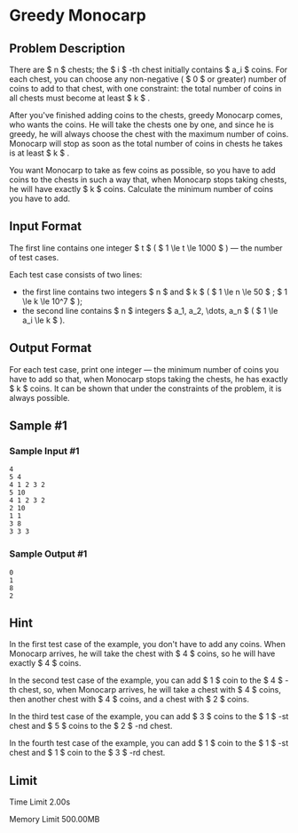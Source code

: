 # Greedy Monocarp

## Problem Description

There are $ n $ chests; the $ i $ -th chest initially contains $ a_i $ coins. For each chest, you can choose any non-negative ( $ 0 $ or greater) number of coins to add to that chest, with one constraint: the total number of coins in all chests must become at least $ k $ .

After you've finished adding coins to the chests, greedy Monocarp comes, who wants the coins. He will take the chests one by one, and since he is greedy, he will always choose the chest with the maximum number of coins. Monocarp will stop as soon as the total number of coins in chests he takes is at least $ k $ .

You want Monocarp to take as few coins as possible, so you have to add coins to the chests in such a way that, when Monocarp stops taking chests, he will have exactly $ k $  coins. Calculate the minimum number of coins you have to add.

## Input Format

The first line contains one integer $ t $ ( $ 1 \le t \le 1000 $ ) — the number of test cases.

Each test case consists of two lines:

- the first line contains two integers $ n $ and $ k $ ( $ 1 \le n \le 50 $ ; $ 1 \le k \le 10^7 $ );
- the second line contains $ n $ integers $ a_1, a_2, \dots, a_n $ ( $ 1 \le a_i \le k $ ).

## Output Format

For each test case, print one integer — the minimum number of coins you have to add so that, when Monocarp stops taking the chests, he has exactly $ k $  coins. It can be shown that under the constraints of the problem, it is always possible.

## Sample #1

### Sample Input #1

```
4
5 4
4 1 2 3 2
5 10
4 1 2 3 2
2 10
1 1
3 8
3 3 3
```

### Sample Output #1

```
0
1
8
2
```

## Hint

In the first test case of the example, you don't have to add any coins. When Monocarp arrives, he will take the chest with $ 4 $ coins, so he will have exactly $ 4 $ coins.

In the second test case of the example, you can add $ 1 $ coin to the $ 4 $ -th chest, so, when Monocarp arrives, he will take a chest with $ 4 $ coins, then another chest with $ 4 $ coins, and a chest with $ 2 $ coins.

In the third test case of the example, you can add $ 3 $ coins to the $ 1 $ -st chest and $ 5 $ coins to the $ 2 $ -nd chest.

In the fourth test case of the example, you can add $ 1 $ coin to the $ 1 $ -st chest and $ 1 $ coin to the $ 3 $ -rd chest.

## Limit



Time Limit
2.00s

Memory Limit
500.00MB